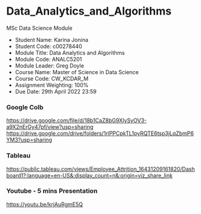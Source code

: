 # Data_Analytics_and_Algorithms
MSc Data Science Module

- Student Name: Karina Jonina
- Student Code: c00278440
- Module Title: Data Analytics and Algorithms
- Module Code: ANALC5201
- Module Leader: Greg Doyle
- Course Name: Master of Science in Data Science
- Course Code: CW_KCDAR_M
- Assignment Weighting: 100%
- Due Date: 29th April 2022 23:59


### Google Colb
https://drive.google.com/file/d/18b1CaZ8bG9XIySyOV3-a9X2nErGy47pf/view?usp=sharing
https://drive.google.com/drive/folders/1rlPPCpkTL1pyRQTE6tsp3jLqZbmP6YM3?usp=sharing

### Tableau
https://public.tableau.com/views/Employee_Attrition_16431209161820/Dashboard1?:language=en-US&:display_count=n&:origin=viz_share_link

### Youtube - 5 mins Presentation
https://youtu.be/krjAuRgmE5Q
